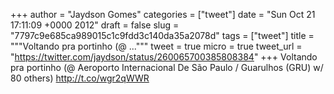 
+++
author = "Jaydson Gomes"
categories = ["tweet"]
date = "Sun Oct 21 17:11:09 +0000 2012"
draft = false
slug = "7797c9e685ca989015c1c9fdd3c140da35a2078d"
tags = ["tweet"]
title = """Voltando pra portinho (@ ..."""
tweet = true
micro = true
tweet_url = "https://twitter.com/jaydson/status/260065700385808384"
+++
Voltando pra portinho (@ Aeroporto Internacional De São Paulo / Guarulhos (GRU) w/ 80 others) http://t.co/wgr2qWWR
